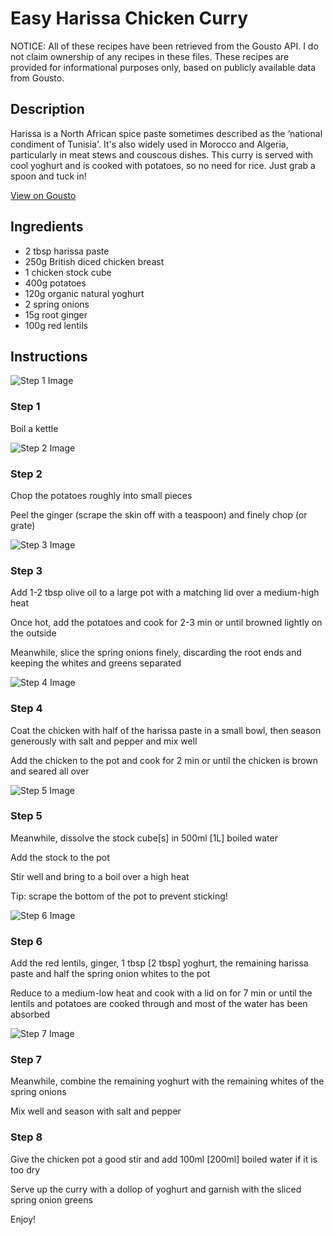# Easy Harissa Chicken Curry

NOTICE: All of these recipes have been retrieved from the Gousto API. I do not claim ownership of any recipes in these files. These recipes are provided for informational purposes only, based on publicly available data from Gousto.

## Description

Harissa is a North African spice paste sometimes described as the ‘national condiment of Tunisia'. It's also widely used in Morocco and Algeria, particularly in meat stews and couscous dishes. This curry is served with cool yoghurt and is cooked with potatoes, so no need for rice. Just grab a spoon and tuck in!

[View on Gousto](https://www.gousto.co.uk/recipes/cookbook/easy-harissa-chicken-curry)

## Ingredients

- 2 tbsp harissa paste
- 250g British diced chicken breast
- 1 chicken stock cube
- 400g potatoes
- 120g organic natural yoghurt
- 2 spring onions
- 15g root ginger
- 100g red lentils

## Instructions

![Step 1 Image](https://production-media.gousto.co.uk/cms/recipe-step-image/286.-step-1-x200.jpg)

### Step 1

Boil a kettle

![Step 2 Image](https://production-media.gousto.co.uk/cms/recipe-step-image/286.-step2-x200.jpg)

### Step 2

Chop the potatoes roughly into small pieces


Peel&nbsp;the ginger (scrape the skin off with a teaspoon) and finely chop (or grate)

![Step 3 Image](https://production-media.gousto.co.uk/cms/recipe-step-image/286.-step3-x200.jpg)

### Step 3

Add 1-2 tbsp olive oil to a large pot with a matching lid over a medium-high heat


Once&nbsp;hot, add the potatoes and cook for 2-3 min or until browned lightly on the outside


Meanwhile, slice the spring onions finely, discarding the root ends and keeping the whites and greens separated

![Step 4 Image](https://production-media.gousto.co.uk/cms/recipe-step-image/286.-step4-x200.jpg)

### Step 4

Coat the chicken with half of the harissa paste in a small bowl, then season generously with salt and pepper and mix well


Add the chicken to the pot and cook for 2 min or until the chicken is brown and seared all over

![Step 5 Image](https://production-media.gousto.co.uk/cms/recipe-step-image/286.-step5-x200.jpg)

### Step 5

Meanwhile, dissolve the stock cube<span class="text-danger">[s]</span>&nbsp;in 500ml <span class="text-danger">[1L]</span>&nbsp;boiled water


Add the stock to the pot


Stir well&nbsp;and bring to a boil over a high heat


Tip: scrape the bottom of the pot to prevent sticking!

![Step 6 Image](https://production-media.gousto.co.uk/cms/recipe-step-image/286.-step6-x200.jpg)

### Step 6

Add the red lentils, ginger, 1 tbsp <span class="text-danger">[2 tbsp]</span>&nbsp;yoghurt, the remaining harissa paste and half the spring onion whites to the pot


Reduce to a medium-low heat and cook with a lid on for 7 min or until the lentils and potatoes are cooked through and most of the water has been absorbed

![Step 7 Image](https://production-media.gousto.co.uk/cms/recipe-step-image/286.-step7-x200.jpg)

### Step 7

Meanwhile, combine the remaining yoghurt with the remaining whites of the spring onions


Mix well and season with salt and pepper

### Step 8

Give the chicken pot a good stir and add 100ml <span class="text-danger">[200ml]</span>&nbsp;boiled water if it is too dry


Serve up the curry with a dollop of yoghurt and garnish with the sliced spring onion greens


Enjoy!

